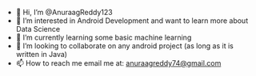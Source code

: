 - 👋 Hi, I’m @AnuraagReddy123
- 👀 I’m interested in Android Development and want to learn more about Data Science
- 🌱 I’m currently learning some basic machine learning
- 💞️ I’m looking to collaborate on any android project (as long as it is written in Java)
- 📫 How to reach me email me at: anuraagreddy74@gmail.com

<!---
AnuraagReddy123/AnuraagReddy123 is a ✨ special ✨ repository because its `README.md` (this file) appears on your GitHub profile.
You can click the Preview link to take a look at your changes.
--->
